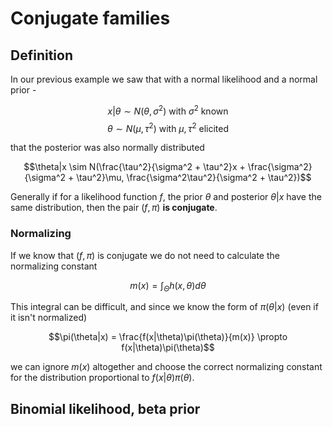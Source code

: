 # Conjugate families

## Definition

In our previous example we saw that with a normal likelihood and a normal prior -

$$x|\theta \sim N(\theta, \sigma^2) \text{ with } \sigma^2 \text{ known }$$
$$\theta \sim N(\mu, \tau^2)\text{ with } \mu,\tau^2 \text{ elicited }$$

that the posterior was also normally distributed

$$\theta|x \sim N(\frac{\tau^2}{\sigma^2 + \tau^2}x + \frac{\sigma^2}{\sigma^2 + \tau^2}\mu, \frac{\sigma^2\tau^2}{\sigma^2 + \tau^2})$$

Generally if for a likelihood function $f$, the prior $\theta$ and posterior $\theta | x$ have the same distribution, then the pair $(f, \pi)$ **is conjugate**.

### Normalizing

If we know that $(f, \pi)$ is conjugate we do not need to calculate the normalizing constant

$$m(x) = \int_\Theta h(x,\theta)d\theta$$

This integral can be difficult, and since we know the form of $\pi(\theta|x)$ (even if it isn't normalized)

$$\pi(\theta|x) = \frac{f(x|\theta)\pi(\theta)}{m(x)} \propto f(x|\theta)\pi(\theta)$$

we can ignore $m(x)$ altogether and choose the correct normalizing constant for the distribution proportional to $f(x|\theta)\pi(\theta)$.

## Binomial likelihood, beta prior
